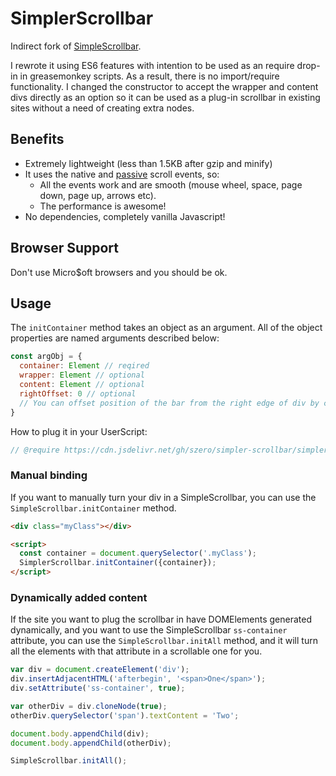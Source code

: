 # SimplerScrollbar
Indirect fork of [SimpleScrollbar](https://github.com/buzinas/simple-scrollbar).

I rewrote it using ES6 features with intention to be used as an require drop-in 
in greasemonkey  scripts. As a result, there is no import/require functionality.
I changed the constructor to accept the wrapper and content divs directly as an option 
so it can be used as a plug-in scrollbar in existing sites without a need of 
creating extra nodes.

## Benefits

- Extremely lightweight (less than 1.5KB after gzip and minify)
- It uses the native and [passive](https://developer.mozilla.org/en-US/docs/Web/API/EventTarget/addEventListener#Improving_scrolling_performance_with_passive_listeners)
scroll events, so:
  - All the events work and are smooth (mouse wheel, space, page down, page up, arrows etc).
  - The performance is awesome!
- No dependencies, completely vanilla Javascript!

## Browser Support

Don't use Micro$oft browsers and you should be ok.

## Usage

The `initContainer` method takes an object as an argument. All of the object 
properties are named arguments described below:

```Javascript
const argObj = {
  container: Element // reqired
  wrapper: Element // optional
  content: Element // optional
  rightOffset: 0 // optional
  // You can offset position of the bar from the right edge of div by changing the value above.
}
```

How to plug it in your UserScript:

```Javascript
// @require https://cdn.jsdelivr.net/gh/szero/simpler-scrollbar/simplerscrollbar.min.js
```

### Manual binding
If you want to manually turn your div in a SimpleScrollbar, you can use the
`SimpleScrollbar.initContainer` method.

```HTML
<div class="myClass"></div>

<script>
  const container = document.querySelector('.myClass');
  SimplerScrollbar.initContainer({container});
</script>
```

### Dynamically added content
If the site you want to plug the scrollbar in have DOMElements generated dynamically, and you 
want to use the SimpleScrollbar `ss-container` attribute, you can use the 
`SimpleScrollbar.initAll` method, and it will turn all the elements with that attribute in
a scrollable one for you.

```Javascript
var div = document.createElement('div');
div.insertAdjacentHTML('afterbegin', '<span>One</span>');
div.setAttribute('ss-container', true);

var otherDiv = div.cloneNode(true);
otherDiv.querySelector('span').textContent = 'Two';

document.body.appendChild(div);
document.body.appendChild(otherDiv);

SimpleScrollbar.initAll();
```

